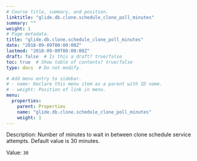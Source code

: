 ```yaml
---
# Course title, summary, and position.
linktitle: "glide.db.clone.schedule_clone_poll_minutes"
summary: ""
weight: 1
# Page metadata.
title: "glide.db.clone.schedule_clone_poll_minutes"
date: "2018-09-09T00:00:00Z"
lastmod: "2018-09-09T00:00:00Z"
draft: false  # Is this a draft? true/false
toc: true  # Show table of contents? true/false
type: docs  # Do not modify.

# Add menu entry to sidebar.
# - name: Declare this menu item as a parent with ID name.
# - weight: Position of link in menu.
menu:
  properties:
    parent: Properties
    name: "glide.db.clone.schedule_clone_poll_minutes"
    weight: 1
---
```


Description: Number of minutes to wait in between clone schedule service attempts. Default value is 30 minutes.


Value: `30`